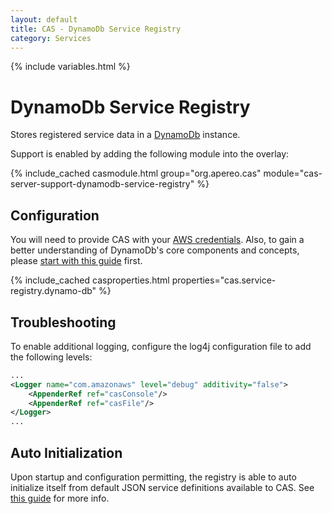 ```yaml
---
layout: default
title: CAS - DynamoDb Service Registry
category: Services
---
```


{% include variables.html %}

# DynamoDb Service Registry

Stores registered service data in a [DynamoDb](https://aws.amazon.com/dynamodb/) instance.

Support is enabled by adding the following module into the overlay:

{% include_cached casmodule.html group="org.apereo.cas" module="cas-server-support-dynamodb-service-registry" %}

## Configuration

You will need to provide CAS with your [AWS credentials](https://aws.amazon.com/console/). Also, to gain a better understanding
of DynamoDb's core components and concepts, please [start with this guide](http://docs.aws.amazon.com/amazondynamodb/latest/developerguide/Introduction.html) first. 

{% include_cached casproperties.html properties="cas.service-registry.dynamo-db" %}

## Troubleshooting

To enable additional logging, configure the log4j configuration file to add the following levels:

```xml
...
<Logger name="com.amazonaws" level="debug" additivity="false">
    <AppenderRef ref="casConsole"/>
    <AppenderRef ref="casFile"/>
</Logger>
...
```


## Auto Initialization

Upon startup and configuration permitting, the registry is able to auto initialize itself from default JSON service definitions available to CAS. See [this guide](AutoInitialization-Service-Management.html) for more info.
